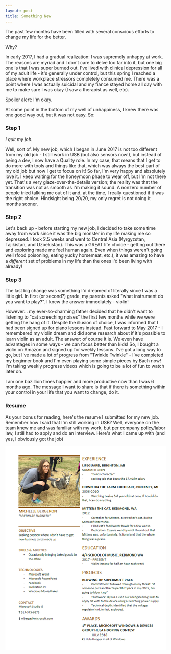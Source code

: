 ```yaml
---
layout: post
title: Something New
---
```


The past few months have been filled with several conscious efforts to change my life for the better.

Why?

In early 2017, I had a gradual realization: I was supremely unhappy at work.
The reasons are myriad and I don't care to delve too far into it, but one big one is that I was super burned out. I've lived with clinical depression for all of my adult life - it's generally under control, but this spring I reached a place where workplace stressors completely consumed me. There was a point where I was actually suicidal and my fiance stayed home all day with me to make sure I was okay (I saw a therapist as well, etc).

Spoiler alert: I'm okay.

At some point in the bottom of my well of unhappiness, I knew there was one good way out, but it was not easy. So:

### Step 1

*I quit my job.*

Well, sort of. My new job, which I began in June 2017 is not too different from my old job - I still work in USB (but also sensors now!), but instead of being a dev, I now have a Quality role. In my case, that means that I get to do more with tools and things like that, which was always the best part of my old job but now I get to focus on it!
So far, I'm very happy and absolutely love it. I keep waiting for the honeymoon phase to wear off, but I'm not there yet.
That's a very glaze-over-the-details version; the reality was that the transition was not as smooth as I'm making it sound. A nonzero number of people tried talking me out of it and, at the time, I really questioned if it was the right choice. Hindsight being 20/20, my only regret is not doing it months sooner.

### Step 2
Let's back up - before starting my new job, I decided to take some time away from work since it was the big monster in my life making me so depressed. I took 2.5 weeks and went to Central Asia (Kyrgyzstan, Tajikistan, and Uzbekistan). This was a GREAT life choice - getting out there and exploring made me feel human again. Even when things weren't going well (food poisoning, eating yucky horsemeat, etc.), it was amazing to have a *different* set of problems in my life than the ones I'd been living with already!


### Step 3
The last big change was something I'd dreamed of literally since I was a little girl. In first (or second?) grade, my parents asked "what instrument do you want to play?". I knew the answer immediately - violin!

However... my ever-so-charming father decided that he didn't want to listening to "cat screeching noises" the first few months while we were getting the hang of it. Despite the illusion of choice, I was informed that I had been signed up for piano lessons instead.
Fast forward to May 2017 - I remembered my violin dream and did some research about if it's possible to learn violin as an adult. The answer: of course it is. We even have advantages in some ways - we can focus better than kids! So, I bought a violin on Amazon and signed up for weekly lessons. I've got a long way to go, but I've made a lot of progress from "Twinkle Twinkle" - I've completed my beginner book and I'm even playing some simple pieces by Bach now! I'm taking weekly progress videos which is going to be a lot of fun to watch later on.

I am one bazillion times happier and more productive now than I was 6 months ago. The message I want to share is that if there is something within your control in your life that you want to change, do it.

### Resume

As your bonus for reading, here's the resume I submitted for my new job. Remember how I said that I'm still working in USB? Well, everyone on the team knew me and was familiar with my work, but per company policy/labor law, I still had to apply and do an interview. Here's what I came up with (and yes, I obviously got the job)

![version table](../images/resume.PNG)